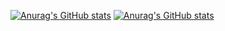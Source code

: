 [![Anurag's GitHub stats](https://github-readme-stats.vercel.app/api?username=tsyhahaha&count_private=true&show_icons=true&theme=buefy&repo=Giws&hide=prs,contribs)](https://github.com/anuraghazra/github-readme-stats)
[![Anurag's GitHub stats](https://github-readme-stats.vercel.app/api/top-langs?username=tsyhahaha&layout=donut&hide=jupyter%20notebook)](https://github.com/anuraghazra/github-readme-stats)


<!--
**tsyhahaha/tsyhahaha** is a ✨ _special_ ✨ repository because its `README.md` (this file) appears on your GitHub profile.

Here are some ideas to get you started:

- 🔭 I’m currently working on ...
- 🌱 I’m currently learning ...
- 👯 I’m looking to collaborate on ...
- 🤔 I’m looking for help with ...
- 💬 Ask me about ...
- 📫 How to reach me: ...
- 😄 Pronouns: ...
- ⚡ Fun fact: ...
-->
